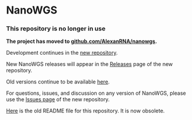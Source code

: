 # NanoWGS

### This repository is no longer in use

**The project has moved to
[github.com/AlexanRNA/nanowgs](https://github.com/AlexanRNA/nanowgs).**

Development continues in the
[new repository](https://github.com/AlexanRNA/nanowgs).

New NanoWGS releases will appear in the
[Releases](https://github.com/AlexanRNA/nanowgs/releases) page of the new repository.

Old versions continue to be available 
[here](https://github.com/jdemeul/nanowgs).

For questions, issues, and discussion on any version of NanoWGS, please use the
[Issues page](ttps://github.com/AlexanRNA/nanowgs/issues)
of the new repository.

[Here](OLD_README.md)
is the old README file for this repository. It is now obsolete.